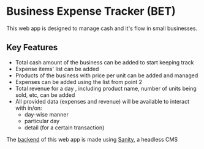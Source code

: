# Business Expense Tracker (BET)

This web app is designed to manage cash and it's flow in small businesses.

## Key Features

- Total cash amount of the business can be added to start keeping track
- Expense items' list can be added
- Products of the business with price per unit can be added and managed
- Expenses can be added using the list from point 2
- Total revenue for a day , including product name, number of units being sold, etc, can be added
- All provided data (expenses and revenue) will be available to interact with in/on:
  - day-wise manner
  - particular day
  - detail (for a certain transaction)

The [backend](https://github.com/RocTanweer/bet_server) of this web app is made using [Sanity](https://www.sanity.io/), a headless CMS
